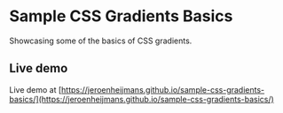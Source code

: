 # Sample CSS Gradients Basics

Showcasing some of the basics of CSS gradients.

## Live demo

Live demo at [https://jeroenheijmans.github.io/sample-css-gradients-basics/](https://jeroenheijmans.github.io/sample-css-gradients-basics/)
